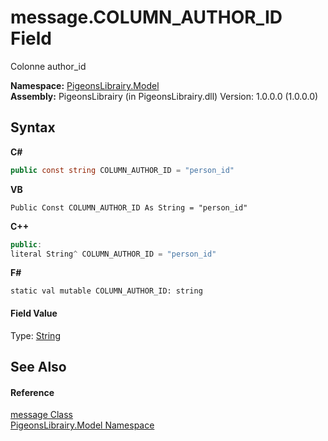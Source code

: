 # message.COLUMN_AUTHOR_ID Field
 

Colonne author_id

**Namespace:**&nbsp;<a href="740f9e4a-e251-715e-60bf-e906871d97b4">PigeonsLibrairy.Model</a><br />**Assembly:**&nbsp;PigeonsLibrairy (in PigeonsLibrairy.dll) Version: 1.0.0.0 (1.0.0.0)

## Syntax

**C#**<br />
``` C#
public const string COLUMN_AUTHOR_ID = "person_id"
```

**VB**<br />
``` VB
Public Const COLUMN_AUTHOR_ID As String = "person_id"
```

**C++**<br />
``` C++
public:
literal String^ COLUMN_AUTHOR_ID = "person_id"
```

**F#**<br />
``` F#
static val mutable COLUMN_AUTHOR_ID: string
```


#### Field Value
Type: <a href="http://msdn2.microsoft.com/en-us/library/s1wwdcbf" target="_blank">String</a>

## See Also


#### Reference
<a href="891709b8-1ff0-58b3-9aa4-f3f06f37a146">message Class</a><br /><a href="740f9e4a-e251-715e-60bf-e906871d97b4">PigeonsLibrairy.Model Namespace</a><br />